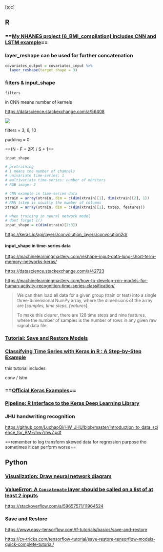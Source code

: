 [toc]





## R

### ==[My NHANES project (6_BMI_compilation) includes CNN and LSTM example](https://github.com/LuchaoQi/NHANES/blob/master/6_BMI_compilation.Rmd)== 



### layer_reshape can be used for further concatenation



```R
covariates_output = covariates_input %>%
  layer_reshape(target_shape = 3)
```





### filters & input_shape



`filters` 

in CNN means number of kernels

https://datascience.stackexchange.com/a/56408

![](https://i.loli.net/2020/06/03/XfZ4lcFxWjD8Kph.png)

filters = 3, 6, 10

padding = 0

==(N - F + 2P) / S + 1==



`input_shape` 

```R
# pretraining
# 1 means the number of channels
# univariate time-series: 1
# multivariate time-series: number of monitors
# RGB image: 3

# CNN example in time-series data
xtrain = array(xtrain, dim = c(dim(xtrain)[1], dim(xtrain)[2], 1))
# RNN tstep is usually the number of columns
xtrain = array(xtrain, dim = c(dim(xtrain)[1], tstep, features))

# when training in neural network model
# dont forget c()
input_shape = c(dim(xtrain)[2:3])
```

https://keras.io/api/layers/convolution_layers/convolution2d/



#### input_shape in time-series data



https://machinelearningmastery.com/reshape-input-data-long-short-term-memory-networks-keras/

https://datascience.stackexchange.com/a/42723

https://machinelearningmastery.com/how-to-develop-rnn-models-for-human-activity-recognition-time-series-classification/

> We can then load all data for a given group (train or test) into a single three-dimensional NumPy array, where the dimensions of the array are [*samples, time steps, features*].
>
> To make this clearer, there are 128 time steps and nine features, where the number of samples is the number of rows in any given raw signal data file.







### [Tutorial: Save and Restore Models](https://tensorflow.rstudio.com/tutorials/beginners/basic-ml/tutorial_save_and_restore/)





### [Classifying Time Series with Keras in R : A Step-by-Step Example](https://letyourmoneygrow.com/2018/05/27/classifying-time-series-with-keras-in-r-a-step-by-step-example/)

this tutorial includes

conv / lstm



### ==[Official Keras Examples](https://keras.rstudio.com/articles/examples/index.html)==





### [Pipeline: R Interface to the Keras Deep Learning Library](https://cran.r-project.org/web/packages/kerasR/vignettes/introduction.html)





### JHU handwriting recognition

https://github.com/LuchaoQi/HW_JHU/blob/master/introduction_to_data_science_for_BME/hw7/hw7.pdf



==remember to log transform skewed data for regression purpose tho sometimes it can perform worse== 







## Python

### [Visualization: Draw neural network diagram](https://github.com/LuchaoQi/NHANES/blob/master/plot%20NN.ipynb)





### [ValueError: A `Concatenate` layer should be called on a list of at least 2 inputs](https://stackoverflow.com/questions/59639633/valueerror-a-concatenate-layer-should-be-called-on-a-list-of-at-least-2-input)



https://stackoverflow.com/a/59657571/11964524





### Save and Restore

https://www.easy-tensorflow.com/tf-tutorials/basics/save-and-restore

https://cv-tricks.com/tensorflow-tutorial/save-restore-tensorflow-models-quick-complete-tutorial/

